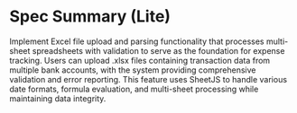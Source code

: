 # Spec Summary (Lite)

Implement Excel file upload and parsing functionality that processes multi-sheet spreadsheets with validation to serve as the foundation for expense tracking. Users can upload .xlsx files containing transaction data from multiple bank accounts, with the system providing comprehensive validation and error reporting. This feature uses SheetJS to handle various date formats, formula evaluation, and multi-sheet processing while maintaining data integrity.